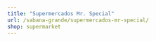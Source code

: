 ```yaml
---
title: "Supermercados Mr. Special"
url: /sabana-grande/supermercados-mr-special/
shop: supermarket
---
```

